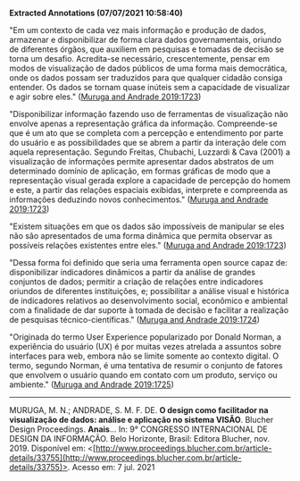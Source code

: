 **Extracted Annotations (07/07/2021 10:58:40)**

"Em um contexto de cada vez mais informação e produção de dados, armazenar e disponibilizar de forma clara dados governamentais, oriundo de diferentes órgãos, que auxiliem em pesquisas e tomadas de decisão se torna um desafio. Acredita-se necessário, crescentemente, pensar em modos de visualização de dados públicos de uma forma mais democrática, onde os dados possam ser traduzidos para que qualquer cidadão consiga entender. Os dados se tornam quase inúteis sem a capacidade de visualizar e agir sobre eles." ([Muruga and Andrade 2019:1723](zotero://open-pdf/library/items/5PGG54UQ?page=1))

"Disponibilizar informação fazendo uso de ferramentas de visualização não envolve apenas a representação gráfica da informação. Compreende-se que é um ato que se completa com a percepção e entendimento por parte do usuário e as possibilidades que se abrem a partir da interação dele com aquela representação. Segundo Freitas, Chubachi, Luzzardi & Cava (2001) a visualização de informações permite apresentar dados abstratos de um determinado domínio de aplicação, em formas gráficas de modo que a representação visual gerada explore a capacidade de percepção do homem e este, a partir das relações espaciais exibidas, interprete e compreenda as informações deduzindo novos conhecimentos." ([Muruga and Andrade 2019:1723](zotero://open-pdf/library/items/5PGG54UQ?page=1))

"Existem situações em que os dados são impossíveis de manipular se eles não são apresentados de uma forma dinâmica que permita observar as possíveis relações existentes entre eles." ([Muruga and Andrade 2019:1723](zotero://open-pdf/library/items/5PGG54UQ?page=1))

"Dessa forma foi definido que seria uma ferramenta open source capaz de: disponibilizar indicadores dinâmicos a partir da análise de grandes conjuntos de dados; permitir a criação de relações entre indicadores oriundos de diferentes instituições, e; possibilitar a análise visual e histórica de indicadores relativos ao desenvolvimento social, econômico e ambiental com a finalidade de dar suporte à tomada de decisão e facilitar a realização de pesquisas técnico-científicas." ([Muruga and Andrade 2019:1724](zotero://open-pdf/library/items/5PGG54UQ?page=2))

"Originada do termo User Experience popularizado por Donald Norman, a experiência do usuário (UX) é por muitas vezes atrelada a assuntos sobre interfaces para web, embora não se limite somente ao contexto digital. O termo, segundo Norman, é uma tentativa de resumir o conjunto de fatores que envolvem o usuário quando em contato com um produto, serviço ou ambiente." ([Muruga and Andrade 2019:1725](zotero://open-pdf/library/items/5PGG54UQ?page=3))

---
MURUGA, M. N.; ANDRADE, S. M. F. DE. **O design como facilitador na visualização de dados: análise e aplicação no sistema VISÃO**. Blucher Design Proceedings. **Anais**... In: 9° CONGRESSO INTERNACIONAL DE DESIGN DA INFORMAÇÃO. Belo Horizonte, Brasil: Editora Blucher, nov. 2019. Disponível em: <[http://www.proceedings.blucher.com.br/article-details/33755](http://www.proceedings.blucher.com.br/article-details/33755)>. Acesso em: 7 jul. 2021